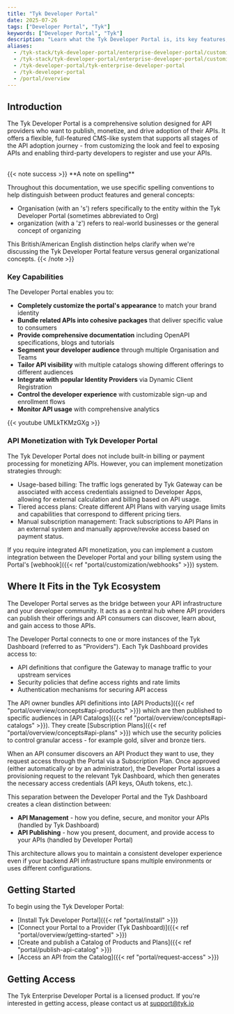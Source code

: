 ```yaml
---
title: "Tyk Developer Portal"
date: 2025-07-26
tags: ["Developer Portal", "Tyk"]
keywords: ["Developer Portal", "Tyk"]
description: "Learn what the Tyk Developer Portal is, its key features, and how it supports API management."
aliases:
  - /tyk-stack/tyk-developer-portal/enterprise-developer-portal/customise-enterprise-portal/full-customisation/developer-workflow
  - /tyk-stack/tyk-developer-portal/enterprise-developer-portal/customise-enterprise-portal/full-customisation/content-manager-workflow
  - /tyk-developer-portal/tyk-enterprise-developer-portal
  - /tyk-developer-portal
  - /portal/overview
---
```


## Introduction

The Tyk Developer Portal is a comprehensive solution designed for API providers who want to publish, monetize, and drive adoption of their APIs. It offers a flexible, full-featured CMS-like system that supports all stages of the API adoption journey - from customizing the look and feel to exposing APIs and enabling third-party developers to register and use your APIs.

<br>
{{< note success >}}
**A note on spelling**  

Throughout this documentation, we use specific spelling conventions to help distinguish between product features and general concepts:
- Organisation (with an 's') refers specifically to the entity within the Tyk Developer Portal (sometimes abbreviated to Org)
- organization (with a 'z') refers to real-world businesses or the general concept of organizing

This British/American English distinction helps clarify when we're discussing the Tyk Developer Portal feature versus general organizational concepts.
{{< /note >}}

### Key Capabilities

The Developer Portal enables you to:

- **Completely customize the portal's appearance** to match your brand identity
- **Bundle related APIs into cohesive packages** that deliver specific value to consumers
- **Provide comprehensive documentation** including OpenAPI specifications, blogs and tutorials
- **Segment your developer audience** through multiple Organisation and Teams
- **Tailor API visibility** with multiple catalogs showing different offerings to different audiences
- **Integrate with popular Identity Providers** via Dynamic Client Registration
- **Control the developer experience** with customizable sign-up and enrollment flows
- **Monitor API usage** with comprehensive analytics

{{< youtube UMLkTKMzGXg >}}

### API Monetization with Tyk Developer Portal

The Tyk Developer Portal does not include built-in billing or payment processing for monetizing APIs. However, you can implement monetization strategies through:

  - Usage-based billing: The traffic logs generated by Tyk Gateway can be associated with access credentials assigned to Developer Apps, allowing for external calculation and billing based on API usage.
  - Tiered access plans: Create different API Plans with varying usage limits and capabilities that correspond to different pricing tiers.
  - Manual subscription management: Track subscriptions to API Plans in an external system and manually approve/revoke access based on payment status.

If you require integrated API monetization, you can implement a custom integration between the Developer Portal and your billing system using the Portal's [webhook]({{< ref "portal/customization/webhooks" >}}) system.

## Where It Fits in the Tyk Ecosystem

The Developer Portal serves as the bridge between your API infrastructure and your developer community. It acts as a central hub where API providers can publish their offerings and API consumers can discover, learn about, and gain access to those APIs.

The Developer Portal connects to one or more instances of the Tyk Dashboard (referred to as "Providers"). Each Tyk Dashboard provides access to:

- API definitions that configure the Gateway to manage traffic to your upstream services
- Security policies that define access rights and rate limits
- Authentication mechanisms for securing API access

The API owner bundles API definitions into [API Products]({{< ref "portal/overview/concepts#api-products" >}}) which are then published to specific audiences in [API Catalogs]({{< ref "portal/overview/concepts#api-catalogs" >}}). They create [Subscription Plans]({{< ref "portal/overview/concepts#api-plans" >}}) which use the security policies to control granular access - for example gold, silver and bronze tiers.

When an API consumer discovers an API Product they want to use, they request access through the Portal via a Subscription Plan. Once approved (either automatically or by an administrator), the Developer Portal issues a provisioning request to the relevant Tyk Dashboard, which then generates the necessary access credentials (API keys, OAuth tokens, etc.).

This separation between the Developer Portal and the Tyk Dashboard creates a clean distinction between:

- **API Management** - how you define, secure, and monitor your APIs (handled by Tyk Dashboard)
- **API Publishing** - how you present, document, and provide access to your APIs (handled by Developer Portal)

This architecture allows you to maintain a consistent developer experience even if your backend API infrastructure spans multiple environments or uses different configurations.


## Getting Started

To begin using the Tyk Developer Portal:

- [Install Tyk Developer Portal]({{< ref "portal/install" >}})
- [Connect your Portal to a Provider (Tyk Dashboard)]({{< ref "portal/overview/getting-started" >}})
- [Create and publish a Catalog of Products and Plans]({{< ref "portal/publish-api-catalog" >}})
- [Access an API from the Catalog]({{< ref "portal/request-access" >}})

## Getting Access

The Tyk Enterprise Developer Portal is a licensed product. If you're interested in getting access, please contact us at [support@tyk.io](<mailto:support@tyk.io?subject=Adding Tyk Developer Portal>)
